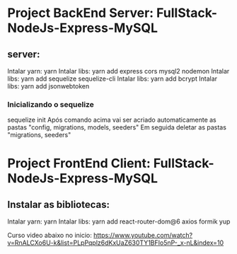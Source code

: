 
# Project BackEnd Server: FullStack-NodeJs-Express-MySQL
## server:
Intalar yarn: yarn
Intalar libs: yarn add express cors mysql2 nodemon
Intalar libs: yarn add sequelize sequelize-cli
Intalar libs: yarn add bcrypt
Intalar libs: yarn add jsonwebtoken

### Inicializando o sequelize
sequelize init
Após comando acima vai ser acriado automaticamente as pastas "config, migrations, models, seeders"
Em seguida deletar as pastas "migrations, seeders"


# Project FrontEnd Client: FullStack-NodeJs-Express-MySQL
## Instalar as bibliotecas:
Intalar yarn: yarn
Intalar libs: yarn add react-router-dom@6 axios formik yup

Curso video abaixo no inicio:
https://www.youtube.com/watch?v=RnALCXo6U-k&list=PLpPqplz6dKxUaZ630TY1BFIo5nP-_x-nL&index=10

